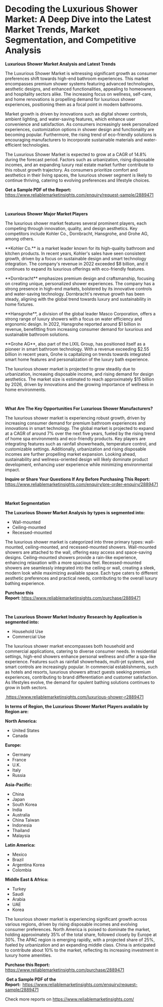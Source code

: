 <p><h1>Decoding the Luxurious Shower Market: A Deep Dive into the Latest Market Trends, Market Segmentation, and Competitive Analysis</h1></p><p><strong>Luxurious Shower Market Analysis and Latest Trends</strong></p>
<p><p>The Luxurious Shower Market is witnessing significant growth as consumer preferences shift towards high-end bathroom experiences. This market encompasses premium shower systems featuring advanced technologies, aesthetic designs, and enhanced functionalities, appealing to homeowners and hospitality sectors alike. The increasing focus on wellness, self-care, and home renovations is propelling demand for luxurious shower experiences, positioning them as a focal point in modern bathrooms.</p><p>Market growth is driven by innovations such as digital shower controls, ambient lighting, and water-saving features, which enhance user convenience and satisfaction. As consumers increasingly seek personalized experiences, customization options in shower design and functionality are becoming popular. Furthermore, the rising trend of eco-friendly solutions is encouraging manufacturers to incorporate sustainable materials and water-efficient technologies.</p><p>The Luxurious Shower Market is expected to grow at a CAGR of 14.8% during the forecast period. Factors such as urbanization, rising disposable incomes, and an expanding luxury real estate market further contribute to this robust growth trajectory. As consumers prioritize comfort and aesthetics in their living spaces, the luxurious shower segment is likely to continue thriving, catering to evolving preferences and lifestyle choices.</p></p>
<p><strong>Get a Sample PDF of the Report:&nbsp;</strong> <a href="https://www.reliablemarketinsights.com/enquiry/request-sample/2889471?utm_campaign=2564&utm_medium=2&utm_source=Github&utm_content=ia&utm_term=14032025&utm_id=luxurious-shower">https://www.reliablemarketinsights.com/enquiry/request-sample/2889471</a></p>
<p>&nbsp;</p>
<p><strong>Luxurious Shower Major Market Players</strong></p>
<p><p>The luxurious shower market features several prominent players, each competing through innovation, quality, and design aesthetics. Key competitors include Kohler Co., Dornbracht, Hansgrohe, and Grohe AG, among others.</p><p>**Kohler Co.** is a market leader known for its high-quality bathroom and kitchen products. In recent years, Kohler's sales have seen consistent growth, driven by a focus on sustainable design and smart technology integration. The company's revenue in 2022 exceeded $8 billion, and it continues to expand its luxurious offerings with eco-friendly features.</p><p>**Dornbracht** emphasizes premium design and craftsmanship, focusing on creating unique, personalized shower experiences. The company has a strong presence in high-end markets, bolstered by its innovative controls and water-saving technology. Dornbracht's revenue growth has been steady, aligning with the global trend towards luxury and sustainability in home fixtures.</p><p>**Hansgrohe**, a division of the global leader Masco Corporation, offers a strong range of luxury showers with a focus on water efficiency and ergonomic design. In 2022, Hansgrohe reported around $1 billion in revenue, benefitting from increasing consumer demand for luxurious and sustainable bathroom solutions.</p><p>**Grohe AG**, also part of the LIXIL Group, has positioned itself as a pioneer in smart bathroom technology. With a revenue exceeding $2.55 billion in recent years, Grohe is capitalizing on trends towards integrated smart home features and personalization of the luxury bath experience.</p><p>The luxurious shower market is projected to grow steadily due to urbanization, increasing disposable income, and rising demand for design aesthetics. The market size is estimated to reach approximately $15 billion by 2026, driven by innovations and the growing importance of wellness in home environments.</p></p>
<p>&nbsp;</p>
<p><strong>What Are The Key Opportunities For Luxurious Shower Manufacturers?</strong></p>
<p><p>The luxurious shower market is experiencing robust growth, driven by increasing consumer demand for premium bathroom experiences and innovations in smart technology. The global market is projected to expand at a CAGR of around 7% over the next five years, fueled by the rising trend of home spa environments and eco-friendly products. Key players are integrating features such as rainfall showerheads, temperature control, and customizable settings. Additionally, urbanization and rising disposable incomes are further propelling market expansion. Looking ahead, sustainability and wellness-oriented design will likely dominate product development, enhancing user experience while minimizing environmental impact.</p></p>
<p><strong>Inquire or Share Your Questions If Any Before Purchasing This Report:</strong> <a href="https://www.reliablemarketinsights.com/enquiry/pre-order-enquiry/2889471?utm_campaign=2564&utm_medium=2&utm_source=Github&utm_content=ia&utm_term=14032025&utm_id=luxurious-shower">https://www.reliablemarketinsights.com/enquiry/pre-order-enquiry/2889471</a></p>
<p>&nbsp;</p>
<p><strong>Market Segmentation</strong></p>
<p><strong>The Luxurious Shower Market Analysis by types is segmented into:</strong></p>
<p><ul><li>Wall-mounted</li><li>Ceiling-mounted</li><li>Recessed-mounted</li></ul></p>
<p><p>The luxurious shower market is categorized into three primary types: wall-mounted, ceiling-mounted, and recessed-mounted showers. Wall-mounted showers are attached to the wall, offering easy access and space-saving designs. Ceiling-mounted showers provide a rain-like experience, enhancing relaxation with a more spacious feel. Recessed-mounted showers are seamlessly integrated into the ceiling or wall, creating a sleek, modern look while maximizing available space. Each type caters to different aesthetic preferences and practical needs, contributing to the overall luxury bathing experience.</p></p>
<p><strong>Purchase this Report:&nbsp;</strong><a href="https://www.reliablemarketinsights.com/purchase/2889471?utm_campaign=2564&utm_medium=2&utm_source=Github&utm_content=ia&utm_term=14032025&utm_id=luxurious-shower">https://www.reliablemarketinsights.com/purchase/2889471</a></p>
<p>&nbsp;</p>
<p><strong>The Luxurious Shower Market Industry Research by Application is segmented into:</strong></p>
<p><ul><li>Household Use</li><li>Commercial Use</li></ul></p>
<p><p>The luxurious shower market encompasses both household and commercial applications, catering to diverse consumer needs. In residential settings, high-end showers enhance personal wellness and offer a spa-like experience. Features such as rainfall showerheads, multi-jet systems, and smart controls are increasingly popular. In commercial establishments, such as hotels and resorts, luxurious showers attract guests seeking premium experiences, contributing to brand differentiation and customer satisfaction. As lifestyles evolve, the demand for opulent bathing solutions continues to grow in both sectors.</p></p>
<p><a href="https://www.reliablemarketinsights.com/luxurious-shower-r2889471?utm_campaign=2564&utm_medium=2&utm_source=Github&utm_content=ia&utm_term=14032025&utm_id=luxurious-shower">&nbsp;https://www.reliablemarketinsights.com/luxurious-shower-r2889471</a></p>
<p><strong>In terms of Region, the Luxurious Shower Market Players available by Region are:</strong></p>
<p>
    <p> <strong> North America: </strong>
        <ul>
            <li>United States</li>
            <li>Canada</li>
        </ul>
        </p> 
    <p> <strong> Europe: </strong>
        <ul>
            <li>Germany</li>
            <li>France</li>
            <li>U.K.</li>
            <li>Italy</li>
            <li>Russia</li>
        </ul>
        </p> 
    <p> <strong> Asia-Pacific: </strong>
        <ul>
            <li>China</li>
            <li>Japan</li>
            <li>South Korea</li>
            <li>India</li>
            <li>Australia</li>
            <li>China Taiwan</li>
            <li>Indonesia</li>
            <li>Thailand</li>
            <li>Malaysia</li>
        </ul>
        </p> 
    <p> <strong> Latin America: </strong>
        <ul>
            <li>Mexico</li>
            <li>Brazil</li>
            <li>Argentina Korea</li>
            <li>Colombia</li>
        </ul>
        </p> 
    <p> <strong> Middle East & Africa: </strong>
        <ul>
            <li>Turkey</li>
            <li>Saudi</li>
            <li>Arabia</li>
            <li>UAE</li>
            <li>Korea</li>
        </ul>
    </p>
    </p>
<p><p>The luxurious shower market is experiencing significant growth across various regions, driven by rising disposable incomes and evolving consumer preferences. North America is poised to dominate the market, holding approximately 35% of the total share, followed closely by Europe at 30%. The APAC region is emerging rapidly, with a projected share of 25%, fueled by urbanization and an expanding middle class. China is anticipated to contribute about 10% to the market, reflecting its increasing investment in luxury home amenities.</p></p>
<p><strong>Purchase this Report: </strong><a href="https://www.reliablemarketinsights.com/purchase/2889471?utm_campaign=2564&utm_medium=2&utm_source=Github&utm_content=ia&utm_term=14032025&utm_id=luxurious-shower">https://www.reliablemarketinsights.com/purchase/2889471</a></p>
<p>&nbsp;<strong>Get a Sample PDF of the Report:&nbsp;&nbsp;</strong><a href="https://www.reliablemarketinsights.com/enquiry/request-sample/2889471?utm_campaign=2564&utm_medium=2&utm_source=Github&utm_content=ia&utm_term=14032025&utm_id=luxurious-shower">https://www.reliablemarketinsights.com/enquiry/request-sample/2889471</a></p>
<p><strong></strong></p>
<p>Check more reports on <a href="https://www.reliablemarketinsights.com/?utm_campaign=2564&utm_medium=2&utm_source=Github&utm_content=ia&utm_term=14032025&utm_id=luxurious-shower">https://www.reliablemarketinsights.com/</a></p>